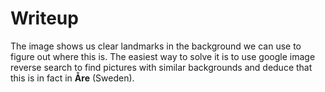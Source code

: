 # Writeup

The image shows us clear landmarks in the background we can use to figure out where this is. The easiest way to solve it is to use google image reverse search to find pictures with similar backgrounds and deduce that this is in fact in **Åre** (Sweden).